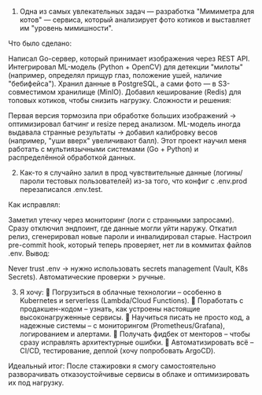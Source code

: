 1. Одна из самых увлекательных задач — разработка "Мимиметра для котов" — сервиса, который анализирует фото котиков и выставляет им "уровень мимишности".

Что было сделано:

Написал Go-сервер, который принимает изображения через REST API.
Интегрировал ML-модель (Python + OpenCV) для детекции "милоты" (например, определял прищур глаз, положение ушей, наличие "бебифейса").
Хранил данные в PostgreSQL, а сами фото — в S3-совместимом хранилище (MinIO).
Добавил кеширование (Redis) для топовых котиков, чтобы снизить нагрузку.
Сложности и решения:

Первая версия тормозила при обработке больших изображений → оптимизировал батчинг и resize перед анализом.
ML-модель иногда выдавала странные результаты → добавил калибровку весов (например, "уши вверх" увеличивают балл).
Этот проект научил меня работать с мультиязычными системами (Go + Python) и распределённой обработкой данных.

2. Как-то я случайно залил в прод чувствительные данные (логины/пароли тестовых пользователей) из-за того, что конфиг с .env.prod перезаписался .env.test.

Как исправлял:

Заметил утечку через мониторинг (логи с странными запросами).
Сразу отключил эндпоинт, где данные могли уйти наружу.
Откатил релиз, сгенерировал новые пароли и инвалидировал старые.
Настроил pre-commit hook, который теперь проверяет, нет ли в коммитах файлов .env.
Вывод:

Never trust .env → нужно использовать secrets management (Vault, K8s Secrets).
Автоматические проверки > ручные.

3. Я хочу:
🔹 Погрузиться в облачные технологии – особенно в Kubernetes и serverless (Lambda/Cloud Functions).
🔹 Поработать с продакшен-кодом – узнать, как устроены настоящие высоконагруженные сервисы.
🔹 Научиться писать не просто код, а надежные системы – с мониторингом (Prometheus/Grafana), логированием и алертами.
🔹 Получать фидбек от менторов – чтобы сразу исправлять архитектурные ошибки.
🔹 Автоматизировать всё – CI/CD, тестирование, деплой (хочу попробовать ArgoCD).

Идеальный итог:
После стажировки я смогу самостоятельно разворачивать отказоустойчивые сервисы в облаке и оптимизировать их под нагрузку.